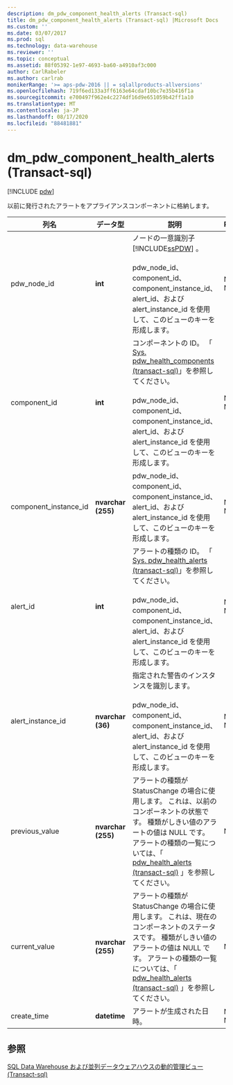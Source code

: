 ```yaml
---
description: dm_pdw_component_health_alerts (Transact-sql)
title: dm_pdw_component_health_alerts (Transact-sql) |Microsoft Docs
ms.custom: ''
ms.date: 03/07/2017
ms.prod: sql
ms.technology: data-warehouse
ms.reviewer: ''
ms.topic: conceptual
ms.assetid: 88f05392-1e97-4693-ba60-a4910af3c000
author: CarlRabeler
ms.author: carlrab
monikerRange: '>= aps-pdw-2016 || = sqlallproducts-allversions'
ms.openlocfilehash: 719f6ed133a3ff6163e64cdaf10bc7e35b416f1a
ms.sourcegitcommit: e700497f962e4c2274df16d9e651059b42ff1a10
ms.translationtype: MT
ms.contentlocale: ja-JP
ms.lasthandoff: 08/17/2020
ms.locfileid: "88481881"
---
```

# <a name="sysdm_pdw_component_health_alerts-transact-sql"></a>dm_pdw_component_health_alerts (Transact-sql)
[!INCLUDE [pdw](../../includes/applies-to-version/pdw.md)]

  以前に発行されたアラートをアプライアンスコンポーネントに格納します。  
  
|列名|データ型|説明|Range|  
|-----------------|---------------|-----------------|-----------|  
|pdw_node_id|**int**|ノードの一意識別子 [!INCLUDE[ssPDW](../../includes/sspdw-md.md)] 。<br /><br /> pdw_node_id、component_id、component_instance_id、alert_id、および alert_instance_id を使用して、このビューのキーを形成します。|NOT NULL|  
|component_id|**int**|コンポーネントの ID。 「 [Sys. pdw_health_components &#40;transact-sql&#41;](../../relational-databases/system-catalog-views/sys-pdw-health-components-transact-sql.md)」を参照してください。<br /><br /> pdw_node_id、component_id、component_instance_id、alert_id、および alert_instance_id を使用して、このビューのキーを形成します。|NOT NULL|  
|component_instance_id|**nvarchar (255)**|pdw_node_id、component_id、component_instance_id、alert_id、および alert_instance_id を使用して、このビューのキーを形成します。|NOT NULL|  
|alert_id|**int**|アラートの種類の ID。 「 [Sys. pdw_health_alerts &#40;transact-sql&#41;](../../relational-databases/system-catalog-views/sys-pdw-health-alerts-transact-sql.md)」を参照してください。<br /><br /> pdw_node_id、component_id、component_instance_id、alert_id、および alert_instance_id を使用して、このビューのキーを形成します。|NOT NULL|  
|alert_instance_id|**nvarchar (36)**|指定された警告のインスタンスを識別します。<br /><br /> pdw_node_id、component_id、component_instance_id、alert_id、および alert_instance_id を使用して、このビューのキーを形成します。|NOT NULL|  
|previous_value|**nvarchar (255)**|アラートの種類が StatusChange の場合に使用します。 これは、以前のコンポーネントの状態です。 種類がしきい値のアラートの値は NULL です。 アラートの種類の一覧については、「 [pdw_health_alerts &#40;transact-sql&#41;](../../relational-databases/system-catalog-views/sys-pdw-health-alerts-transact-sql.md) 」を参照してください。|NULL|  
|current_value|**nvarchar (255)**|アラートの種類が StatusChange の場合に使用します。 これは、現在のコンポーネントのステータスです。 種類がしきい値のアラートの値は NULL です。 アラートの種類の一覧については、「 [pdw_health_alerts &#40;transact-sql&#41;](../../relational-databases/system-catalog-views/sys-pdw-health-alerts-transact-sql.md) 」を参照してください。|NULL|  
|create_time|**datetime**|アラートが生成された日時。|NOT NULL|  
  
## <a name="see-also"></a>参照  
 [SQL Data Warehouse および並列データウェアハウスの動的管理ビュー &#40;Transact-sql&#41;](../../relational-databases/system-dynamic-management-views/sql-and-parallel-data-warehouse-dynamic-management-views.md)  
  
  
